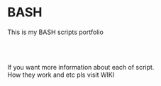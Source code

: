 # BASH

This is my BASH scripts portfolio

<br>

<br>If you want more information about each of script. 
<br>How they work and etc pls visit WIKI
